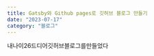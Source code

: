 ```yaml
---
title: Gatsby와 Github pages로 깃허브 블로그 만들기
date: "2023-07-17"
category: "블로그"
---
```


내나이26드디어깃허브블로그를만들었다
